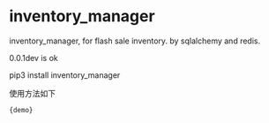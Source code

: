 # inventory_manager

inventory_manager, 
for flash sale inventory.
by sqlalchemy and redis.


0.0.1dev is ok

pip3 install inventory_manager


使用方法如下

```python
{demo}
```
